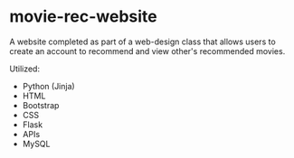 # movie-rec-website
A website completed as part of a web-design class that allows users to create an account to recommend and view other's recommended movies. 

Utilized:
- Python (Jinja)
- HTML
- Bootstrap
- CSS
- Flask
- APIs
- MySQL

